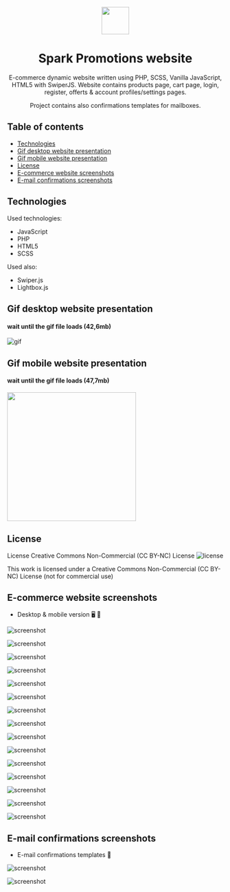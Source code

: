 <p align="center">
    <img src="./assets/icons/Spark_Promotions_Logo.svg" height="64"/>
</p>

<h1 align="center">Spark Promotions website</h1>

<p align="center">E-commerce dynamic website written using PHP, SCSS, Vanilla JavaScript, HTML5 with SwiperJS. Website contains products page, cart page, login, register, offerts & account profiles/settings pages.
</p>

<p align="center">Project contains also confirmations templates for mailboxes.
</p>

## Table of contents

- [Technologies](#technologies)
- [Gif desktop website presentation](#gif-desktop-website-presentation)
- [Gif mobile website presentation](#gif-mobile-website-presentation)
- [License](#license)
- [E-commerce website screenshots](#e-commerce-website-screenshots)
- [E-mail confirmations screenshots](#e-mail-confirmations-screenshots)

## Technologies

Used technologies:

- JavaScript
- PHP
- HTML5
- SCSS

Used also:

- Swiper.js
- Lightbox.js

## Gif desktop website presentation

#### wait until the gif file loads (42,6mb)

![gif](./gif/spark-promotions-desktop.gif)

## Gif mobile website presentation

#### wait until the gif file loads (47,7mb)

<img src="./gif/spark-promotions-mobile.gif" width="300">

## License

License Creative Commons Non-Commercial (CC BY-NC) License ![license](https://mirrors.creativecommons.org/presskit/buttons/88x31/svg/by-nc.svg)

This work is licensed under a Creative Commons Non-Commercial (CC BY-NC) License (not for commercial use)

## E-commerce website screenshots

- Desktop & mobile version :desktop_computer: :iphone:

![screenshot](./screenshots/spark_promotions_01.jpg)

![screenshot](./screenshots/spark_promotions_02.jpg)

![screenshot](./screenshots/spark_promotions_03.jpg)

![screenshot](./screenshots/spark_promotions_04.jpg)

![screenshot](./screenshots/spark_promotions_05.jpg)

![screenshot](./screenshots/spark_promotions_06.jpg)

![screenshot](./screenshots/spark_promotions_07.jpg)

![screenshot](./screenshots/spark_promotions_15.jpg)

![screenshot](./screenshots/spark_promotions_08.jpg)

![screenshot](./screenshots/spark_promotions_09.jpg)

![screenshot](./screenshots/spark_promotions_10.jpg)

![screenshot](./screenshots/spark_promotions_11.jpg)

![screenshot](./screenshots/spark_promotions_12.jpg)

![screenshot](./screenshots/spark_promotions_13.jpg)

![screenshot](./screenshots/spark_promotions_14.jpg)

## E-mail confirmations screenshots

- E-mail confirmations templates :email:

![screenshot](./screenshots/spark_promotions_email_01.jpg)

![screenshot](./screenshots/spark_promotions_email_02.jpg)
